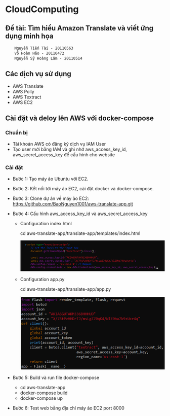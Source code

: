 # CloudComputing

## Đề tài: Tìm hiểu Amazon Translate và viết ứng dụng minh họa

        Nguyễn Tiến Tài - 20110563
        Võ Hoàn Hảo - 20110472
        Nguyễn Sỹ Hoàng Lâm - 20110514

## Các dịch vụ sử dụng

- AWS Translate
- AWS Polly
- AWS Textract
- AWS EC2

## Cài đặt và deloy lên AWS với docker-compose

### Chuẩn bị

- Tài khoản AWS có đăng ký dịch vụ IAM User
- Tạo user mới bằng IAM và ghi nhớ aws_access_key_id, aws_secret_access_key để cấu hình cho website

### Cài đặt

- Bước 1: Tạo máy ảo Ubuntu với EC2.

- Bước 2: Kết nối tới máy ảo EC2, cài đặt docker và docker-compose.

- Bước 3: Clone dự án về máy ảo EC2: https://github.com/BaoNguyen1001/aws-translate-app.git

- Bước 4: Cấu hình aws_access_key_id và aws_secret_access_key

  - Configuration index.html

    cd aws-translate-app/translate-app/templates/index.html

    ![](aws-translate-app/translate-app/assets/config_index.png)

  - Configuration app.py

    cd aws-translate-app/translate-app/app.py

    ![](aws-translate-app/translate-app/assets/config_app.png)

- Bước 5: Build và run file docker-compose

  - cd aws-translate-app
  - docker-compose build
  - docker-compose up

- Bước 6: Test web bằng địa chỉ máy ảo EC2 port 8000

#
